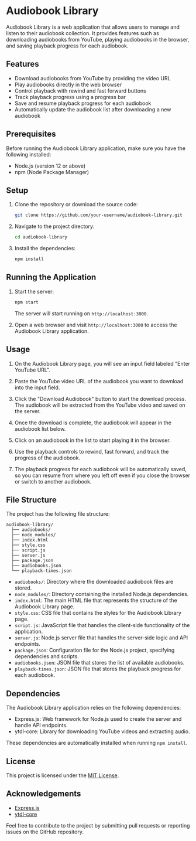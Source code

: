 # Audiobook Library

Audiobook Library is a web application that allows users to manage and listen to their audiobook collection. It provides features such as downloading audiobooks from YouTube, playing audiobooks in the browser, and saving playback progress for each audiobook.

## Features

- Download audiobooks from YouTube by providing the video URL
- Play audiobooks directly in the web browser
- Control playback with rewind and fast forward buttons
- Track playback progress using a progress bar
- Save and resume playback progress for each audiobook
- Automatically update the audiobook list after downloading a new audiobook

## Prerequisites

Before running the Audiobook Library application, make sure you have the following installed:

- Node.js (version 12 or above)
- npm (Node Package Manager)

## Setup

1. Clone the repository or download the source code:

   ```bash
   git clone https://github.com/your-username/audiobook-library.git
   ```

2. Navigate to the project directory:

   ```bash
   cd audiobook-library
   ```

3. Install the dependencies:

   ```bash
   npm install
   ```

## Running the Application

1. Start the server:

   ```bash
   npm start
   ```

   The server will start running on `http://localhost:3000`.

2. Open a web browser and visit `http://localhost:3000` to access the Audiobook Library application.

## Usage

1. On the Audiobook Library page, you will see an input field labeled "Enter YouTube URL".

2. Paste the YouTube video URL of the audiobook you want to download into the input field.

3. Click the "Download Audiobook" button to start the download process. The audiobook will be extracted from the YouTube video and saved on the server.

4. Once the download is complete, the audiobook will appear in the audiobook list below.

5. Click on an audiobook in the list to start playing it in the browser.

6. Use the playback controls to rewind, fast forward, and track the progress of the audiobook.

7. The playback progress for each audiobook will be automatically saved, so you can resume from where you left off even if you close the browser or switch to another audiobook.

## File Structure

The project has the following file structure:

```
audiobook-library/
  ├── audiobooks/
  ├── node_modules/
  ├── index.html
  ├── style.css
  ├── script.js
  ├── server.js
  ├── package.json
  ├── audiobooks.json
  └── playback-times.json
```

- `audiobooks/`: Directory where the downloaded audiobook files are stored.
- `node_modules/`: Directory containing the installed Node.js dependencies.
- `index.html`: The main HTML file that represents the structure of the Audiobook Library page.
- `style.css`: CSS file that contains the styles for the Audiobook Library page.
- `script.js`: JavaScript file that handles the client-side functionality of the application.
- `server.js`: Node.js server file that handles the server-side logic and API endpoints.
- `package.json`: Configuration file for the Node.js project, specifying dependencies and scripts.
- `audiobooks.json`: JSON file that stores the list of available audiobooks.
- `playback-times.json`: JSON file that stores the playback progress for each audiobook.

## Dependencies

The Audiobook Library application relies on the following dependencies:

- Express.js: Web framework for Node.js used to create the server and handle API endpoints.
- ytdl-core: Library for downloading YouTube videos and extracting audio.

These dependencies are automatically installed when running `npm install`.

## License

This project is licensed under the [MIT License](LICENSE).

## Acknowledgements

- [Express.js](https://expressjs.com/)
- [ytdl-core](https://github.com/fent/node-ytdl-core)

Feel free to contribute to the project by submitting pull requests or reporting issues on the GitHub repository.
